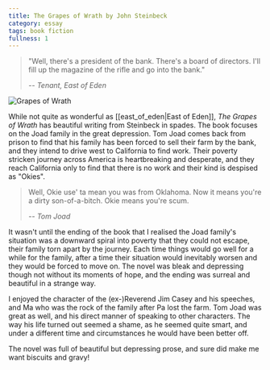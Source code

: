 ```yaml
---
title: The Grapes of Wrath by John Steinbeck
category: essay
tags: book fiction
fullness: 1
---
```


> "Well, there's a president of the bank. There's a board of directors. I'll fill up the
magazine of the rifle and go into the bank."
>
> <cite>-- Tenant, East of Eden</cite>

![Grapes of Wrath](/assets/grapesofwrath.jpg)

While not quite as wonderful as [[east_of_eden|East of Eden]], _The Grapes of Wrath_ has beautiful writing from Steinbeck in spades. The book focuses on the Joad family in the great depression. Tom Joad comes back from prison to find that his family has been forced to sell their farm by the bank, and they intend to drive west to California to find work. Their poverty stricken journey across America is heartbreaking and desperate, and they reach California only to find that there is no work and their kind is despised as "Okies".

> Well, Okie use' ta mean you was from Oklahoma. Now it means you're a dirty son-of-a-bitch. Okie means you're scum.
>
> <cite>-- Tom Joad</cite>

It wasn't until the ending of the book that I realised the Joad family's situation was a downward spiral into poverty that they could not escape, their family torn apart by the journey. Each time things would go well for a while for the family, after a time their situation would inevitably worsen and they would be forced to move on. The novel was bleak and depressing though not without its moments of hope, and the ending was surreal and beautiful in a strange way.

I enjoyed the character of the (ex-)Reverend Jim Casey and his speeches, and Ma who was the rock of the family after Pa lost the farm. Tom Joad was great as well, and his direct manner of speaking to other characters. The way his life turned out seemed a shame, as he seemed quite smart, and under a different time and circumstances he would have been better off.

The novel was full of beautiful but depressing prose, and sure did make me want biscuits and gravy!

